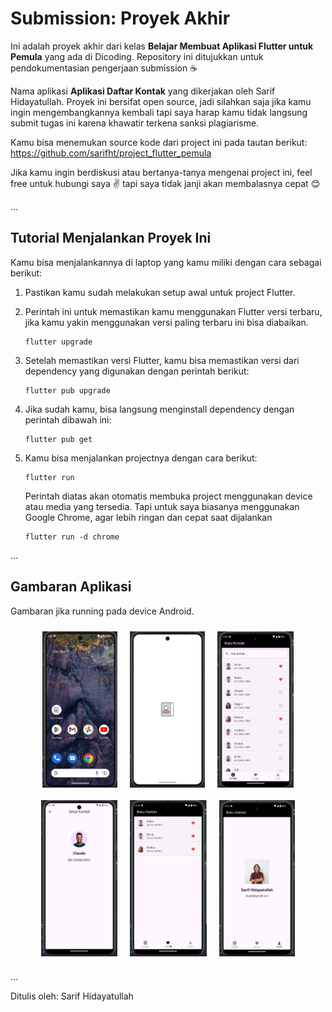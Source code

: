 # Submission: Proyek Akhir

Ini adalah proyek akhir dari kelas **Belajar Membuat Aplikasi Flutter untuk Pemula** yang ada di Dicoding. Repository ini ditujukkan untuk pendokumentasian pengerjaan submission ☕

Nama aplikasi **Aplikasi Daftar Kontak** yang dikerjakan oleh Sarif Hidayatullah. Proyek ini bersifat open source, jadi silahkan saja jika kamu ingin mengembangkannya kembali tapi saya harap kamu tidak langsung submit tugas ini karena khawatir terkena sanksi plagiarisme.

Kamu bisa menemukan source kode dari project ini pada tautan berikut:
https://github.com/sarifht/project_flutter_pemula

Jika kamu ingin berdiskusi atau bertanya-tanya mengenai project ini, feel free untuk hubungi saya ✌️ tapi saya tidak janji akan membalasnya cepat 😊

...

## Tutorial Menjalankan Proyek Ini

Kamu bisa menjalankannya di laptop yang kamu miliki dengan cara sebagai berikut:

1. Pastikan kamu sudah melakukan setup awal untuk project Flutter.

2. Perintah ini untuk memastikan kamu menggunakan Flutter versi terbaru, jika kamu yakin menggunakan versi paling terbaru ini bisa diabaikan.

   ```
   flutter upgrade
   ```

3. Setelah memastikan versi Flutter, kamu bisa memastikan versi dari dependency yang digunakan dengan perintah berikut:

   ```
   flutter pub upgrade
   ```

4. Jika sudah kamu, bisa langsung menginstall dependency dengan perintah dibawah ini:

   ```
   flutter pub get
   ```

5. Kamu bisa menjalankan projectnya dengan cara berikut:

   ```
   flutter run
   ```

   Perintah diatas akan otomatis membuka project menggunakan device atau media yang tersedia. Tapi untuk saya biasanya menggunakan Google Chrome, agar lebih ringan dan cepat saat dijalankan

   ```
   flutter run -d chrome
   ```

...

## Gambaran Aplikasi

Gambaran jika running pada device Android.

<div style="display: flex; flex-wrap: wrap; justify-content: center;">
   <img src="Screenshot 2024-09-17 054721.png" alt="alt text" style="height: 250px; margin: 10px;">
   <img src="Screenshot 2024-09-17 054821.png" alt="alt text" style="height: 250px; margin: 10px;">
   <img src="Screenshot 2024-09-17 062320.png" alt="alt text" style="height: 250px; margin: 10px;">
   <img src="Screenshot 2024-09-17 062341.png" alt="alt text" style="height: 250px; margin: 10px;">
   <img src="Screenshot 2024-09-17 062354.png" alt="alt text" style="height: 250px; margin: 10px;">
   <img src="Screenshot 2024-09-17 062410.png" alt="alt text" style="height: 250px; margin: 10px;">
</div>

...

Ditulis oleh: Sarif Hidayatullah
